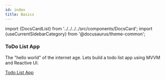 ```yaml
---
id: index
title: Basics
---
```


import {DocsCardList} from '../../../../src/components/DocsCard';
import {useCurrentSidebarCategory} from '@docusaurus/theme-common';

<DocsCardList list={useCurrentSidebarCategory().items} />

### ToDo List App

The "hello world" of the internet age. Lets build a todo list app using MVVM and Reactive UI. 

[Todo List App](../../tutorials/todo-list-app)